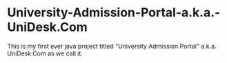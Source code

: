 # University-Admission-Portal-a.k.a.-UniDesk.Com
This is my first ever java project titled "University Admission Portal" a.k.a. UniDesk.Com as we call it.

